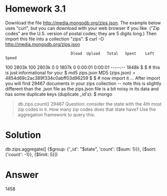 # Homework 3.1

Download the file http://media.mongodb.org/zips.json. The example below uses "curl", but you can download with your web browser if you like. ("Zip codes" are the U.S. version of postal codes; they are 5 digits long.) Then import this file into a collection "zips".
$ curl -O http://media.mongodb.org/zips.json

                                 Dload  Upload   Total   Spent    Left  Speed
100 2803k  100 2803k    0     0  1807k      0  0:00:01  0:00:01 --:--:-- 1848k
$
$ # this is just informational for you:
$ md5 zips.json
MD5 (zips.json) = 4854d69c2ac389f334c0abff03d96259
$
$ # now import it ...
After import you will find 29467 documents in your zips collection -- note this is slightly different than the .json file as the zips.json file is a bit noisy in its data and has some duplicate keys (duplicate _id's):
$ mongo
> db.zips.count()
29467
Question: consider the state with the 4th most zip codes in it. How many zip codes does that state have? Use the aggregation framework to query this.

# Solution
db.zips.aggregate([ {$group: {'_id': "$state", 'count': {$sum: 1}}}, {$sort: {'count': -1}}, {$limit: 5}])

# Answer
1458

